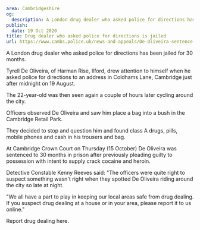 ```yaml
area: Cambridgeshire
og:
  description: A London drug dealer who asked police for directions has been jailed for 30 months.
publish:
  date: 19 Oct 2020
title: Drug dealer who asked police for directions is jailed
url: https://www.cambs.police.uk/news-and-appeals/De-Oliveira-sentence
```

A London drug dealer who asked police for directions has been jailed for 30 months.

Tyrell De Oliveira, of Harman Rise, Ilford, drew attention to himself when he asked police for directions to an address in Coldhams Lane, Cambridge just after midnight on 19 August.

The 22-year-old was then seen again a couple of hours later cycling around the city.

Officers observed De Oliveira and saw him place a bag into a bush in the Cambridge Retail Park.

They decided to stop and question him and found class A drugs, pills, mobile phones and cash in his trousers and bag.

At Cambridge Crown Court on Thursday (15 October) De Oliveira was sentenced to 30 months in prison after previously pleading guilty to possession with intent to supply crack cocaine and heroin.

Detective Constable Kenny Reeves said: "The officers were quite right to suspect something wasn't right when they spotted De Oliveira riding around the city so late at night.

"We all have a part to play in keeping our local areas safe from drug dealing. If you suspect drug dealing at a house or in your area, please report it to us online."

Report drug dealing here.
